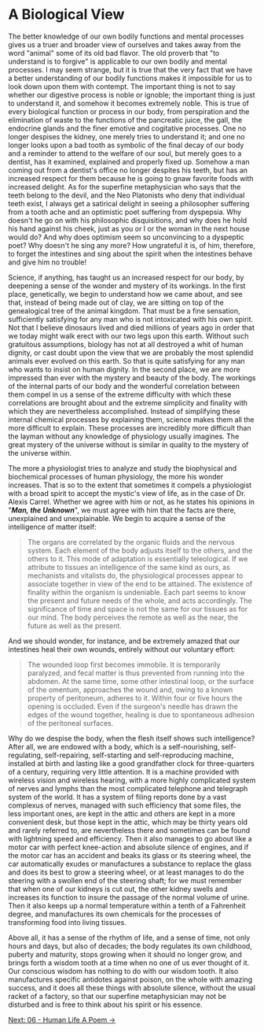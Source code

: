 # A Biological View

The better knowledge of our own bodily functions and mental processes gives us a
truer and broader view of ourselves and takes away from the word "animal" some
of its old bad flavor. The old proverb that "to understand is to forgive" is
applicable to our own bodily and mental processes. I may seem strange, but it is
true that the very fact that we have a better understanding of our bodily
functions makes it impossible for us to look down upon them with contempt. The
important thing is not to say whether our digestive process is noble or ignoble;
the important thing is just to understand it, and somehow it becomes extremely
noble. This is true of every biological function or process in our body, from
perspiration and the elimination of waste to the functions of the pancreatic
juice, the gall, the endocrine glands and the finer emotive and cogitative
processes. One no longer despises the kidney, one merely tries to understand it;
and one no longer looks upon a bad tooth as symbolic of the final decay of our
body and a reminder to attend to the welfare of our soul, but merely goes to a
dentist, has it examined, explained and properly fixed up. Somehow a man coming
out from a dentist's office no longer despites his teeth, but has an increased
respect for them because he is going to gnaw favorite foods with increased
delight. As for the superfine metaphysician who says that the teeth belong to
the devil, and the Neo Platonists who deny that individual teeth exist, I always
get a satirical delight in seeing a philosopher suffering from a tooth ache and
an optimistic poet suffering from dyspepsia. Why doesn't he go on with his
philosophic disquisitions, and why does he hold his hand against his cheek, just
as you or I or the woman in the next house would do? And why does optimism seem
so unconvincing to a dyspeptic poet? Why doesn't he sing any more? How
ungrateful it is, of him, therefore, to forget the intestines and sing about the
spirit when the intestines behave and give him no trouble!

Science, if anything, has taught us an increased respect for our body, by
deepening a sense of the wonder and mystery of its workings. In the first place,
genetically, we begin to understand how we came about, and see that, instead of
being made out of clay, we are sitting on top of the genealogical tree of the
animal kingdom. That must be a fine sensation, sufficiently satisfying for any
man who is not intoxicated with his own spirit. Not that I believe dinosaurs
lived and died millions of years ago in order that we today might walk erect
with our two legs upon this earth. Without such gratuitous assumptions, biology
has not at all destroyed a whit of human dignity, or cast doubt upon the view
that we are probably the most splendid animals ever evolved on this earth. So
that is quite satisfying for any man who wants to insist on human dignity. In
the second place, we are more impressed than ever with the mystery and beauty of
the body. The workings of the internal parts of our body and the wonderful
correlation between them compel in us a sense of the extreme difficulty with
which these correlations are brought about and the extreme simplicity and
finality with which they are nevertheless accomplished. Instead of simplifying
these internal chemical processes by explaining them, science makes them all the
more difficult to explain. These processes are incredibly more difficult than
the layman without any knowledge of physiology usually imagines. The great
mystery of the universe without is similar in quality to the mystery of the
universe within.

The more a physiologist tries to analyze and study the biophysical and
biochemical processes of human physiology, the more his wonder increases. That
is so to the extent that sometimes it compels a physiologist with a broad spirit
to accept the mystic's view of life, as in the case of Dr. Alexis Carrel.
Whether we agree with him or not, as he states his opinions in "***Man, the
Unknown***", we must agree with him that the facts are there, unexplained and
unexplainable. We begin to acquire a sense of the intelligence of matter itself:

> The organs are correlated by the organic fluids and the nervous system. Each
> element of the body adjusts itself to the others, and the others to it. This
> mode of adaptation is essentially teleological. If we attribute to tissues an
> intelligence of the same kind as ours, as mechanists and vitalists do, the
> physiological processes appear to associate together in view of the end to be
> attained. The existence of finality within the organism is undeniable. Each
> part seems to know the present and future needs of the whole, and acts
> accordingly. The significance of time and space is not the same for our
> tissues as for our mind. The body perceives the remote as well as the near,
> the future as well as the present.

And we should wonder, for instance, and be extremely amazed that our intestines
heal their own wounds, entirely without our voluntary effort:

> The wounded loop first becomes immobile. It is temporarily paralyzed, and
> fecal matter is thus prevented from running into the abdomen. At the same
> time, some other intestinal loop, or the surface of the omentum, approaches
> the wound and, owing to a known property of peritoneum, adheres to it. Within
> four or five hours the opening is occluded. Even if the surgeon's needle has
> drawn the edges of the wound together, healing is due to spontaneous adhesion
of the peritoneal surfaces.

Why do we despise the body, when the flesh itself shows such intelligence? After
all, we are endowed with a body, which is a self-nourishing, self-regulating,
self-repairing, self-starting and self-reproducing machine, installed at birth
and lasting like a good grandfather clock for three-quarters of a century,
requiring very little attention. It is a machine provided with wireless vision
and wireless hearing, with a more highly complicated system of nerves and lymphs
than the most complicated telephone and telegraph system of the world. It has a
system of filing reports done by a vast complexus of nerves, managed with such
efficiency that some files, the less important ones, are kept in the attic and
others are kept in a more convenient desk, but those kept in the attic, which
may be thirty years old and rarely referred to, are nevertheless there and
sometimes can be found with lightning speed and efficiency. Then it also manages
to go about like a motor car with perfect knee-action and absolute silence of
engines, and if the motor car has an accident and beaks its glass or its
steering wheel, the car automatically exudes or manufactures a substance to
replace the glass and does its best to grow a steering wheel, or at least
manages to do the steering with a swollen end of the steering shaft; for we must
remember that when one of our kidneys is cut out, the other kidney swells and
increases its function to insure the passage of the normal volume of urine. Then
it also keeps up a normal temperature within a tenth of a Fahrenheit degree, and
manufactures its own chemicals for the processes of transforming food into
living tissues.

Above all, it has a sense of the rhythm of life, and a sense of time, not only
hours and days, but also of decades; the body regulates its own childhood,
puberty and maturity, stops growing when it should no longer grow, and brings
forth a wisdom tooth at a time when no one of us ever thought of it. Our
conscious wisdom has nothing to do with our wisdom tooth. It also manufactures
specific antidotes against poison, on the whole with amazing success, and it
does all these things with absolute silence, without the usual racket of a
factory, so that our superfine metaphysician may not be disturbed and is free to
think about his spirit or his essence.

[Next: 06 - Human Life A Poem &rarr;](https://github.com/thaicuc/the-importance-of-living/blob/master/contents/06-human-life-a-poem.md)
